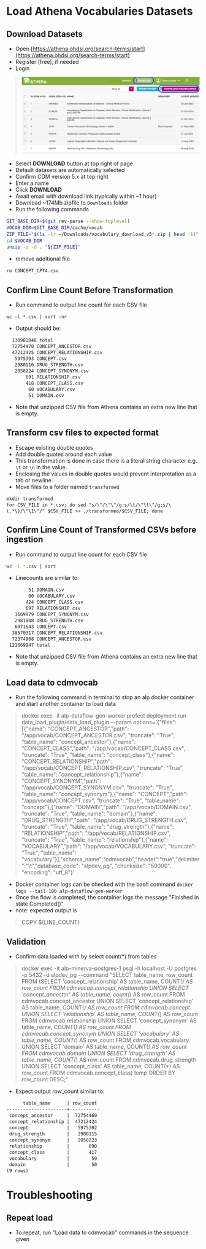 # Load Athena Vocabularies Datasets

## Download Datasets
- Open [https://athena.ohdsi.org/search-terms/start](https://athena.ohdsi.org/search-terms/start)
- Register (free), if needed
- Login

> ![](../images/vocab/AthenaDownload.png)

- Select **DOWNLOAD** button at top right of page
- Default datasets are automatically selected
- Confirm CDM version 5.x at top right
- Enter a name
- Click **DOWNLOAD**
- Await email with download link (typically within ~1 hour)
- Download ~174Mb zipfile to `Downloads` folder
- Run the following commands
```bash
GIT_BASE_DIR=$(git rev-parse --show-toplevel)
VOCAB_DIR=$GIT_BASE_DIR/cache/vocab
ZIP_FILE="$(ls -tr ~/Downloads/vocabulary_download_v5*.zip | head -1)"
cd $VOCAB_DIR
unzip -o -d . "${ZIP_FILE}"
```
- remove additional file
```bash
rm CONCEPT_CPT4.csv
```

## Confirm Line Count Before Transformation
- Run command to output line count for each CSV file 
```
wc -l *.csv | sort -nr
```
- Output should be:
```
  130981848 total
  72754470 CONCEPT_ANCESTOR.csv
  47212425 CONCEPT_RELATIONSHIP.csv
   5975393 CONCEPT.csv
   2980116 DRUG_STRENGTH.csv
   2058224 CONCEPT_SYNONYM.csv
       691 RELATIONSHIP.csv
       418 CONCEPT_CLASS.csv
        60 VOCABULARY.csv
        51 DOMAIN.csv
```
- Note that unzipped CSV file from Athena contains an extra new line that is empty.

## Transform csv files to expected format
- Escape existing double quotes
- Add double quotes around each value
- This transformation is done in case there is a literal string character e.g. `\t` or `\n` in the value.
- Enclosing the values in double quotes would prevent interpretation as a tab or newline.
- Move files to a folder named `transformed`
```
mkdir transformed
for CSV_FILE in *.csv; do sed "s/\"/\"\"/g;s/\t/\"\t\"/g;s/\(.*\)/\"\1\"/" $CSV_FILE >> ./transformed/$CSV_FILE; done
```

## Confirm Line Count of Transformed CSVs before ingestion
- Run command to output line count for each CSV file 
```bash
wc -l *.csv | sort
```
- Linecounts are similar to:
```
        51 DOMAIN.csv
        60 VOCABULARY.csv
       424 CONCEPT_CLASS.csv
       697 RELATIONSHIP.csv
   1669979 CONCEPT_SYNONYM.csv
   2981808 DRUG_STRENGTH.csv
   6071643 CONCEPT.csv
  38570317 CONCEPT_RELATIONSHIP.csv
  72374968 CONCEPT_ANCESTOR.csv
 121669947 total
```
- Note that unzipped CSV file from Athena contains an extra new line that is empty.

## Load data to cdmvocab

- Run the following command in terminal to stop an alp docker container and start another container to load data

> docker exec -it alp-dataflow-gen-worker prefect deployment run data_load_plugin/data_load_plugin --param options='{"files":[{"name": "CONCEPT_ANCESTOR","path": "/app/vocab/CONCEPT_ANCESTOR.csv", "truncate": "True", "table_name": "concept_ancestor"},{"name": "CONCEPT_CLASS","path": "/app/vocab/CONCEPT_CLASS.csv", "truncate": "True", "table_name": "concept_class"},{"name": "CONCEPT_RELATIONSHIP","path": "/app/vocab/CONCEPT_RELATIONSHIP.csv", "truncate": "True", "table_name": "concept_relationship"},{"name": "CONCEPT_SYNONYM","path": "/app/vocab/CONCEPT_SYNONYM.csv", "truncate": "True", "table_name": "concept_synonym"},{"name": "CONCEPT","path": "/app/vocab/CONCEPT.csv", "truncate": "True", "table_name": "concept"},{"name": "DOMAIN","path": "/app/vocab/DOMAIN.csv", "truncate": "True", "table_name": "domain"},{"name": "DRUG_STRENGTH","path": "/app/vocab/DRUG_STRENGTH.csv", "truncate": "True", "table_name": "drug_strength"},{"name": "RELATIONSHIP","path": "/app/vocab/RELATIONSHIP.csv", "truncate": "True", "table_name": "relationship"},{"name": "VOCABULARY","path": "/app/vocab/VOCABULARY.csv", "truncate": "True", "table_name": "vocabulary"}],"schema_name":"cdmvocab","header":"true","delimiter":"\t","database_code": "alpdev_pg", "chunksize": "50000", "encoding": "utf_8"}'

- Docker container logs can be checked with the bash command `docker logs --tail 100 alp-dataflow-gen-worker`
- Once the flow is completed, the container logs the message "Finished in state Completed()"
- note: expected output is 
> COPY ${LINE_COUNT}

## Validation
- Confirm data loaded with by select count(*) from tables

> docker exec -it alp-minerva-postgres-1 psql -h localhost -U postgres -p 5432 -d alpdev_pg --command "SELECT table_name, row_count FROM (SELECT 'concept_relationship' AS table_name, COUNT(*) AS row_count FROM cdmvocab.concept_relationship UNION SELECT 'concept_ancestor' AS table_name, count(*) AS row_count FROM cdmvocab.concept_ancestor UNION SELECT 'concept_relationship' AS table_name, COUNT(*) AS row_count FROM cdmvocab.concept UNION SELECT 'relationship' AS table_name, COUNT(*) AS row_count FROM cdmvocab.relationship UNION SELECT 'concept_synonym' AS table_name, COUNT(*) AS row_count FROM cdmvocab.concept_synonym UNION SELECT 'vocabulary' AS table_name, COUNT(*) AS row_count FROM cdmvocab.vocabulary UNION SELECT 'domain' AS table_name, COUNT(*) AS row_count FROM cdmvocab.domain UNION SELECT 'drug_strength' AS table_name, COUNT(*) AS row_count FROM cdmvocab.drug_strength UNION SELECT 'concept_class' AS table_name, COUNT(*) AS row_count FROM cdmvocab.concept_class) temp ORDER BY row_count DESC;"

- Expect output row_count similar to:

```
      table_name      | row_count 
----------------------+-----------
 concept_ancestor     |  72754469
 concept_relationship |  47212424
 concept              |   5975392
 drug_strength        |   2980115
 concept_synonym      |   2058223
 relationship         |       690
 concept_class        |       417
 vocabulary           |        59
 domain               |        50
(9 rows)

```

# Troubleshooting
## Repeat load
- To repeat, run "Load data to cdmvocab" commands in the sequence given
